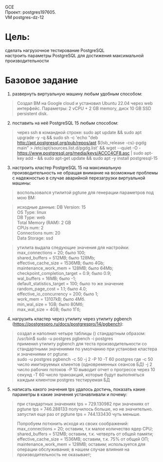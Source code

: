 GCE   
Проект: postgres197605.  
VM postgres-dz-12

# Цель:
сделать нагрузочное тестирование PostgreSQL    
настроить параметры PostgreSQL для достижения максимальной производительности   

# Базовое задание 

1. развернуть виртуальную машину любым удобным способом:    
> Создал ВМ на Google cloud и установил Ubuntu 22.04 через web интерфейс. Параметры: 2 vCPU + 2 GB memory, диск 10 GB SSD persistent disk.  

2. поставить на неё PostgreSQL 15 любым способом:   
> через ssh в командной строке: sudo apt update && sudo apt upgrade -y -q && sudo sh -c 'echo "deb http://apt.postgresql.org/pub/repos/apt $(lsb_release -cs)-pgdg main" > /etc/apt/sources.list.d/pgdg.list' && wget --quiet -O - https://www.postgresql.org/media/keys/ACCC4CF8.asc | sudo apt-key add - && sudo apt-get update && sudo apt -y install postgresql-15

3. настроить кластер PostgreSQL 15 на максимальную производительность не обращая внимание на возможные проблемы с надежностью в случае аварийной перезагрузки виртуальной машины:     
> воспользовался утилитой pgtune для генерации параметров под мою ВМ:

> исходные данные:
>  DB Version: 15    
> OS Type: linux    
> DB Type: web    
> Total Memory (RAM): 2 GB    
> CPUs num: 2    
> Connections num: 20    
> Data Storage: ssd 
   
> утилита выдала следующие значения для настройки:     
> max_connections = 20; было 100;    
> shared_buffers = 512MB; было 128Mb;  
> effective_cache_size = 1536MB; было 4Gb;   
> maintenance_work_mem = 128MB; было 64Mb;   
> checkpoint_completion_target = 0.9; было 0.9;   
> wal_buffers = 16MB; было -1;    
> default_statistics_target = 100; было то же значение        
> random_page_cost = 1.1; было 4.0;   
> effective_io_concurrency = 200; было 1;    
> work_mem = 13107kB; было 4Мб.      
> min_wal_size = 1GB; было 80Мб;    
> max_wal_size = 4GB; было 1Гб;       

4. нагрузить кластер через утилиту через утилиту pgbench (https://postgrespro.ru/docs/postgrespro/14/pgbench):
> создал и наполнил четыре таблицы () стандартным образом: /usr/bin$ sudo -u postgres pgbench -i postgres   
> применил утилиту pgbench для теста производительности со стандартными значениями по умолчанию при установке кластера и значениями от pgtune:   
> sudo -u postgres pgbench -c 50 -j 2 -P 10 -T 60  postgres
> где -с 50 число имитируемых клиентов (одновременных сеансов БД)
> -j 2 число рабочих потоков
> -P 10 выводит отчет о прогрессе через 10 секунд
> -T 60 число транзакций, которые будут выполняться каждым клиентом
> postgres тестируемая БД  

5. написать какого значения tps удалось достичь, показать какие параметры в
какие значения устанавливали и почему:    
> при стандартных значениях tps = 729.130982
> при значениях от pgtune tps = 746.288133 получилось больше, но не значительно.   
> запустил еще раз от pgtune tps = 744.133430 чуть меньше.
> 
> Попробуем потюнить исходя из своих соображений:
> max_connections = 20; оставим, т.к малое количество ядер CPU;
> shared_buffers = 512MB; оставим, т.к. четверть от общей памяти;
> effective_cache_size = 1536MB; оставим, т.к. 75% от общей ОП;
> maintenance_work_mem = 128MB; оставим; используется для операции обслуживания; в нашем случае влияния на производительность не
> оказывает;
>       


